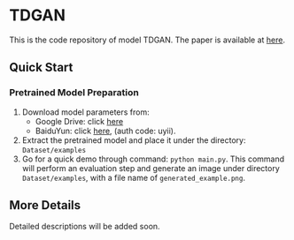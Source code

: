 # TDGAN

This is the code repository of model TDGAN.
The paper is available at [here](https://ieeexplore.ieee.org/abstract/document/9197663/).


## Quick Start

### Pretrained Model Preparation

1. Download model parameters from:
    - Google Drive: click [here](https://drive.google.com/file/d/10zYyQWO1hp9q1MhAmt4ioD42g-88QtBv/view?usp=sharing)
    - BaiduYun: click [here](https://pan.baidu.com/s/1Rt-KQEGWMqjb2CcCVtpjug), (auth code: uyii).
2. Extract the pretrained model and place it under the directory: `Dataset/examples`
3. Go for a quick demo through command: ``python main.py``. This command will perform an evaluation step and generate an image under directory `Dataset/examples`, with a file name of `generated_example.png`.

## More Details

Detailed descriptions will be added soon.
